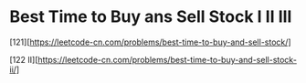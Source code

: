 # Best Time to Buy ans Sell Stock I II III

[121][https://leetcode-cn.com/problems/best-time-to-buy-and-sell-stock/] 



[122 II][https://leetcode-cn.com/problems/best-time-to-buy-and-sell-stock-ii/]

